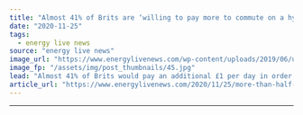 ```yaml
---
title: "Almost 41% of Brits are ‘willing to pay more to commute on a hydrogen train or bus’"
date: "2020-11-25"
tags: 
  - energy live news
source: "energy live news"
image_url: "https://www.energylivenews.com/wp-content/uploads/2019/06/university-of_-birmingham-jpg_large.jpg"
image_fp: "/assets/img/post_thumbnails/45.jpg"
lead: "Almost 41% of Brits would pay an additional £1 per day in order to lower the carbon footprint of their commute, according to a new survey"
article_url: "https://www.energylivenews.com/2020/11/25/more-than-half-of-brits-are-willing-to-pay-more-to-commute-on-a-hydrogen-train-or-bus/"
---
```


---
